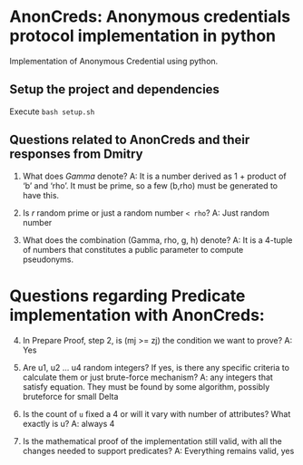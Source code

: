# AnonCreds: Anonymous credentials protocol implementation in python

Implementation of Anonymous Credential using python.

## Setup the project and dependencies
Execute `bash setup.sh`

## Questions related to AnonCreds and their responses from Dmitry

1. What does *Gamma* denote? 
A: It is a number derived as 1 + product of ‘b’ and ‘rho’. It must be prime, so a few (b,rho) must be generated to have this.

2. Is *r* random prime or just a random number `< rho`?
A: Just random number

3. What does the combination (Gamma, rho, g, h) denote?
A: It is a 4-tuple of numbers that constitutes a public parameter to compute pseudonyms.

# Questions regarding Predicate implementation with AnonCreds:
4. In Prepare Proof, step 2, is (mj >= zj) the condition we want to prove? 
A: Yes

5. Are u1, u2 ... u4 random integers? If yes, is there any specific criteria to calculate them or just brute-force mechanism?
A: any integers that satisfy equation. They must be found by some algorithm, possibly bruteforce for small Delta

6. Is the count of `u` fixed a 4 or will it vary with number of attributes? What exactly is u?
A: always 4

7. Is the mathematical proof of the implementation still valid, with all the changes needed to support predicates?
A: Everything remains valid, yes
